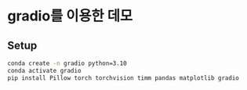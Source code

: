 # gradio를 이용한 데모

## Setup
``` bash
conda create -n gradio python=3.10
conda activate gradio
pip install Pillow torch torchvision timm pandas matplotlib gradio
```